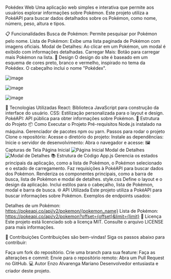 

Pokédex Web
Uma aplicação web simples e interativa que permite aos usuários explorar informações sobre Pokémon. Este projeto utiliza a PokéAPI para buscar dados detalhados sobre os Pokémon, como nome, número, peso, altura e tipos.

📋 Funcionalidades
Busca de Pokémon: Permite pesquisar por Pokémon pelo nome.
Lista de Pokémon: Exibe uma lista paginada de Pokémon com imagens oficiais.
Modal de Detalhes: Ao clicar em um Pokémon, um modal é exibido com informações detalhadas.
Carregar Mais: Botão para carregar mais Pokémon na lista.
🎨 Design
O design do site é baseado em um esquema de cores preto, branco e vermelho, inspirado no tema da Pokédex. O cabeçalho inclui o nome "Pokédex".


![image](https://github.com/user-attachments/assets/7dd9bc54-21b7-46f1-8d1a-8b0d25aab05c)


![image](https://github.com/user-attachments/assets/b583057f-844a-4f6b-b081-f3bbfc3b0c64)


![image](https://github.com/user-attachments/assets/a313e51f-b4be-4877-8f25-9cc371f74269)



🚀 Tecnologias Utilizadas
React: Biblioteca JavaScript para construção da interface do usuário.
CSS: Estilização personalizada para o layout e design.
PokéAPI: API pública para obter informações sobre Pokémon.
📂 Estrutura do Projeto
📦 Como Executar o Projeto
Pré-requisitos
Node.js instalado na máquina.
Gerenciador de pacotes npm ou yarn.
Passos para rodar o projeto
Clone o repositório:
Acesse o diretório do projeto:
Instale as dependências:
Inicie o servidor de desenvolvimento:
Abra o navegador e acesse:
🖼️ Capturas de Tela
Página Inicial
<img alt="Página Inicial" src="https://via.placeholder.com/800x400?text=Captura+de+Tela+da+Página+Inicial">
Modal de Detalhes
<img alt="Modal de Detalhes" src="https://via.placeholder.com/800x400?text=Captura+de+Tela+do+Modal+de+Detalhes">
📚 Estrutura de Código
App.js
Gerencia os estados principais da aplicação, como a lista de Pokémon, o Pokémon selecionado e o estado de carregamento.
Faz requisições à PokéAPI para buscar dados dos Pokémon.
Renderiza os componentes principais, como a barra de busca, lista de Pokémon e modal de detalhes.
style.css
Define o layout e o design da aplicação.
Inclui estilos para o cabeçalho, lista de Pokémon, modal e barra de busca.
🌐 API Utilizada
Este projeto utiliza a PokéAPI para buscar informações sobre Pokémon. Exemplos de endpoints usados:

Detalhes de um Pokémon: https://pokeapi.co/api/v2/pokemon/{pokemon_name}
Lista de Pokémon: https://pokeapi.co/api/v2/pokemon?offset={offset}&limit={limit}
📄 Licença
Este projeto está licenciado sob a licença MIT. Consulte o arquivo LICENSE para mais informações.

🤝 Contribuições
Contribuições são bem-vindas! Siga os passos abaixo para contribuir:

Faça um fork do repositório.
Crie uma branch para sua feature:
Faça as alterações e commit:
Envie para o repositório remoto:
Abra um Pull Request no GitHub.
💻 Autor
Enzo Alvarenga Mariano
Desenvolvedor entusiasta e criador deste projeto.
